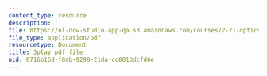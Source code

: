 ```yaml
---
content_type: resource
description: ''
file: https://ol-ocw-studio-app-qa.s3.amazonaws.com/courses/2-71-optics-spring-2009/8716b16df8ab929821dacc8013dcfd6e_IpFIp68ODNI.pdf
file_type: application/pdf
resourcetype: Document
title: 3play pdf file
uid: 8716b16d-f8ab-9298-21da-cc8013dcfd6e
---
```

